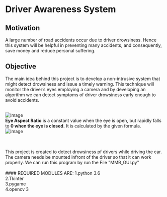 # Driver Awareness System

## Motivation 
A large number of road accidents occur due to driver drowsiness. Hence this system will be helpful in preventing many accidents, and consequently, save money and reduce personal suffering.
<br>

## Objective
The main idea behind this project is to develop a non-intrusive system that might detect drowsiness and issue a timely warning. This technique will monitor the driver’s eyes employing a camera and by developing an algorithm we can detect symptoms of driver drowsiness early enough to avoid accidents. 
<br>
<br>

![image](https://user-images.githubusercontent.com/35627981/165679837-d84d0f44-0f52-4588-a660-e8590ded472d.png)<br>
**Eye Aspect Ratio** is a constant value when the eye is open, but rapidly falls to **0 when the eye is closed.** It is calculated by the given formula.<br>
![image](https://user-images.githubusercontent.com/35627981/165679849-5c39cce0-b483-4968-8e3a-21f6bac02a33.png)

<br>
<br>
This project is created to detect drowsiness pf drivers while driving the car. The camera needs be mounted infront of the driver so that it can work properly.
We can run this program by run the File "MMB_GUI.py"<br><br>
#### REQUIRED MODULES ARE:
          1.python 3.6 <br>
          2.Tkinter<br>
          3.pygame<br>
          4.opencv 3
